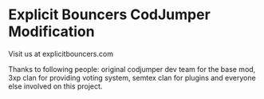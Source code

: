 # Explicit Bouncers CodJumper Modification

Visit us at explicitbouncers.com

Thanks to following people: original codjumper dev team for the base mod, 3xp clan for providing voting system, semtex clan for plugins and everyone else involved on this project.
